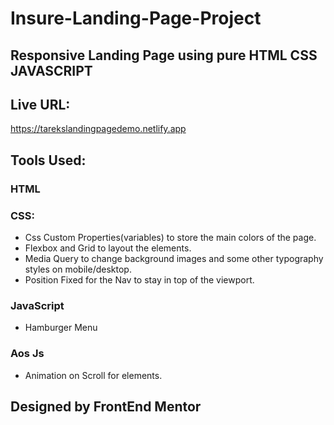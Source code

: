 # Insure-Landing-Page-Project

## Responsive Landing Page using pure HTML CSS JAVASCRIPT

## Live URL:
  https://tarekslandingpagedemo.netlify.app

## Tools Used:

### HTML
### CSS:
  - Css Custom Properties(variables) to store the main colors of the page.
  - Flexbox and Grid to layout the elements.
  - Media Query to change background images and some other typography styles on mobile/desktop.
  - Position Fixed for the Nav to stay in top of the viewport.
  
### JavaScript 
  - Hamburger Menu
  
### Aos Js
  - Animation on Scroll for elements.
  
  

## Designed by FrontEnd Mentor
  
